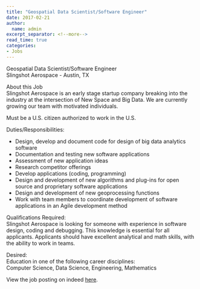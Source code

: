 ```yaml
---
title: "Geospatial Data Scientist/Software Engineer"
date: 2017-02-21
author:
  name: admin
excerpt_separator: <!--more-->
read_time: true
categories:
- Jobs
---
```


Geospatial Data Scientist/Software Engineer  
Slingshot Aerospace - Austin, TX  

About this Job  
Slingshot Aerospace is an early stage startup company breaking into the industry at the intersection of New Space and Big Data. We are currently growing our team with motivated individuals.  

Must be a U.S. citizen authorized to work in the U.S.  
<!--more-->
Duties/Responsibilities:  
- Design, develop and document code for design of big data analytics software
- Documentation and testing new software applications
- Assessment of new application ideas
- Research competitor offerings
- Develop applications (coding, programming)
- Design and development of new algorithms and plug-ins for open source and proprietary software applications
- Design and development of new geoprocessing functions
- Work with team members to coordinate development of software applications in an Agile development method

Qualifications Required:  
Slingshot Aerospace is looking for someone with experience in software design, coding and debugging. This knowledge is essential for all applicants.
Applicants should have excellent analytical and math skills, with the ability to work in teams.

Desired:  
Education in one of the following career disciplines:  
Computer Science, Data Science, Engineering, Mathematics

View the job posting on indeed [here](https://www.indeed.com/cmp/Slingshot-Aero/jobs/Geospatial-Data-Scientist-Software-Engineer-0ddc0dc0c801c332?q=GIS).
